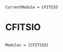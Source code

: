 ```@meta
CurrentModule = CFITSIO
```

# CFITSIO

```@index
```

```@autodocs
Modules = [CFITSIO]
```
